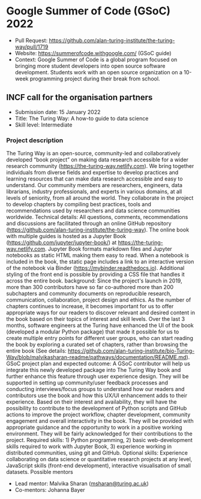 # Google Summer of Code (GSoC) 2022

- Pull Request: https://github.com/alan-turing-institute/the-turing-way/pull/1719
- Website: https://summerofcode.withgoogle.com/ (GSoC guide)
- Context: Google Summer of Code is a global program focused on bringing more student developers into open source software development. Students work with an open source organization on a 10-week programming project during their break from school.

## INCF call for the organisation partners
- Submission date: 15 January 2022
- Title: The Turing Way: A how-to guide to data science
- Skill level: Intermediate

### Project description
The Turing Way is an open-source, community-led and collaboratively developed “book project” on making data research accessible for a wider research community (https://the-turing-way.netlify.com). We bring together individuals from diverse fields and expertise to develop practices and learning resources that can make data research accessible and easy to understand. Our community members are researchers, engineers, data librarians, industry professionals, and experts in various domains, at all levels of seniority, from all around the world. They collaborate in the project to develop chapters by compiling best practices, tools and recommendations used by researchers and data science communities worldwide.
Technical details: All questions, comments, recommendations and discussions are facilitated through an online GitHub repository (https://github.com/alan-turing-institute/the-turing-way). The online book with multiple guides is hosted as a Jupyter Book (https://github.com/jupyter/jupyter-book/) at https://the-turing-way.netlify.com. Jupyter Book formats markdown files and Jupyter notebooks as static HTML making them easy to read. When a notebook is included in the book, the static page includes a link to an interactive version of the notebook via Binder (https://mybinder.readthedocs.io). Additional styling of the front end is possible by providing a CSS file that handles it across the entire book.
background: Since the project's launch in 2019, more than 300 contributors have so far co-authored more than 200 subchapters and community documents on reproducible research, communication, collaboration, project design and ethics. As the number of chapters continues to increase, it becomes important for us to offer appropriate ways for our readers to discover relevant and desired content in the book based on their topics of interest and skill levels. Over the last 3 months, software engineers at the Turing have enhanced the UI of the book (developed a modular Python package) that made it possible for us to create multiple entry points for different user groups, who can start reading the book by exploring a curated set of chapters, rather than browsing the entire book (See details: https://github.com/alan-turing-institute/bio-Turing-Way/blob/malvikasharan-readme/pathways/documentation/README.md).
GSoC project plan and expected outcome: A GSoC contributor will help us integrate this newly developed package into The Turing Way book and further enhance this feature through user experience design. They will be supported in setting up community/user feedback processes and conducting interviews/focus groups to understand how our readers and contributors use the book and how this UX/UI enhancement adds to their experience. Based on their interest and availability, they will have the possibility to contribute to the development of Python scripts and GitHub actions to improve the project workflow, chapter development, community engagement and overall interactivity in the book. They will be provided with appropriate guidance and the opportunity to work in a positive working environment. They will be fairly acknowledged for their contributions to the project.
Required skills: 1) Python programming, 2) basic web-development skills required to work with Jupyter Book, 3) experience working in distributed communities, using git and GitHub.
Optional skills: Experience collaborating on data science or quantitative research projects at any level, JavaScript skills (front-end development), interactive visualisation of small datasets.
Possible mentors

- Lead mentor: Malvika Sharan (msharan@turing.ac.uk)
- Co-mentors: Johanna Bayer
